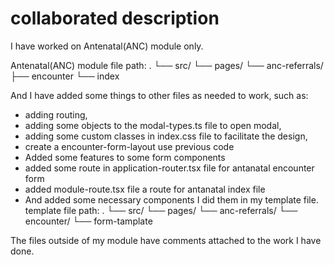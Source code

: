 
# collaborated description

I have worked on Antenatal(ANC) module only.

Antenatal(ANC) module file path:
.
└── src/
    └── pages/
        └── anc-referrals/
            ├── encounter
            └── index

And I have added some things to other files as needed to work, such as: 

* adding routing, 
* adding some objects to the modal-types.ts file to open modal, 
* adding some custom classes in index.css file to facilitate the design, 
* create a encounter-form-layout use previous code 
* Added some features to some form components
* added some route in application-router.tsx file for antanatal encounter form
* added module-route.tsx file a route for antanatal index file
* And added some necessary components I did them in my template file.
template file path: 
.
└── src/
    └── pages/
        └── anc-referrals/
            └── encounter/
                └── form-tamplate

The files outside of my module have comments attached to the work I have done.  
